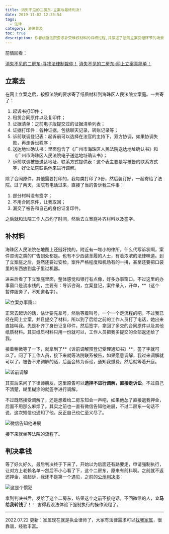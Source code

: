 ```yaml
---
title: 消失不见的二房东-立案与最终判决!
date: 2019-11-02 12:35:54
tags:
  - 法律
category: 法律普及
toc: true
description: 作者根据法院要求补交维权材料的详细过程,并描述了法院立案受理环节的场景。法院受理后进入诉前调解程序,作者耐心等待调解结果,同时告知被告情况,展现调解善意。最终法院作出判决,结果显示被告有同类违约前科,标志着维权胜利。
---
```


前情回看：

[消失不见的二房东-寻找法律制裁你！](https://selfboot.cn/2019/10/01/self_rent_pre/)
[消失不见的二房东-网上立案真简单！](https://selfboot.cn/2019/11/01/self_rent_do/)

## 立案去

在网上立案之后，按照法院的要求寄了纸质材料到海珠区人民法院立案庭。一共寄了：

1. 起诉书打印件；
2. 租赁合同原件以及复印件；
3. 证据清单：之前电子版提交过的证据清单列表；
4. 证据打印件：各种证据，包括聊天记录，转账记录等；
5. 诉前联调登记表：起诉前可以选择在法官的主持下，双方协调，如果协调失败，再走诉讼程序；
6. 送达地址确认书：里面包含了《广州市海珠区人民法院送达地址确认书》和《广州市海珠区人民法院电子送达地址确认书》；
7. 诉前联调被告送达地址、联系方式提供表：这个表主要是写被告的联系方式等，好让法院联系他来进行调解。

除了合同原件，其他需要打印的，我每类打印了3份，然后装订好，一起寄给了法院。过了两天，法院有电话过来，直接了当的告诉我三件事：

1. 部分材料没有签字；
2. 不用合同原件，让我取回；
3. 漏交了被告和自己的身份证复印件。

之后就和法院工作人员约了时间，然后去立案庭补齐材料以及签字。

## 补材料

海珠区人民法院在地图上还挺好找的，附近有一堆小的律所，什么代写诉状啊，案件咨询之类的广告到处都是。也有不少西装革履的人士，有着浓浓的法律味道。到了立案庭之后，竟然还要过安检，案件严格程度和机场有的一拼，甚至还要把口袋里的东西放到盒子里过机器。

进来后看了下立案庭里面，整体感觉和银行有点像，好多办事窗口。不过这里的办事窗口是流水线的，主要有：导诉咨询，立案登记，案件录入，开单，**（这个暂停服务了，不知道名字）。

![立案办事窗口](https://slefboot-1251736664.file.myqcloud.com/20230722_self_rent_done_1.png)

正常去起诉的话，估计要先拿号，然后等着叫号，一个一个走流程的吧。不过我已经在网上立案，并且提交了材料，所以到了后给之前的工作人员打了电话，她出来直接叫我。先是补齐了身份证复印件，然后签字，拿回了多交的合同原件以及其他纸质材料。其实纸质材料只用一份就可以，工作人员把我多提交的全部返还给了我。

接着稍微等了一下，就拿到了**《诉前调解预登记受理通知书》**，签了字就可以了。问了下工作人员，接下来就等法院联系被告，如果愿意调解，我过来调解就可以了。被告不来调解的话，后面会转为诉讼，通知我缴费，然后就等着开庭。

![诉前调解](https://slefboot-1251736664.file.myqcloud.com/20230722_self_rent_done_2.png)

其实后来问了下律师朋友，这里原告可以**选择不进行调解，直接走诉讼**。不过自己不清楚，糊里糊涂的就签字进行调解。

不过既然接受调解了，还是想着给二房东知会一声吧，如果他怂了直接退我押金，后面不用那么麻烦了。其实之前也一直有微信告知他进展，不过二房东一句话不说，这次短信也通知了他，反正自己也仁至义尽了。

![微信告知他进展](https://slefboot-1251736664.file.myqcloud.com/20230722_self_rent_done_3.png)

接下来就坐等法院的流程了。

## 判决拿钱

等了好久好久，最后判决终于下来了，开始以为后面还有路要走，申请强制执行，让对方上老赖名单～然后不小心看了下，这个二房东，原来有前科啊。之前就不返还押金，被起诉，我还不是第一个遇见，之前的[公示判决书](http://wenshu.court.gov.cn/website/wenshu/181107ANFZ0BXSK4/index.html?docId=5e90493a1c574ed8a09caba900eee5c0)：

![这是个惯犯](https://slefboot-1251736664.file.myqcloud.com/20230722_self_rent_done_4.png)

拿到判决书后，发给了这个二房东，结果这个之前不接电话，不回微信的人，**立马给我转钱**了！！ 害得我没法体验下强制执行的操作流程了。

---
2022.07.22 更新：家属现在就是执业律师了，大家有法律需求可以[找我家属](https://selfboot.cn/links)，很靠谱，经验丰富。